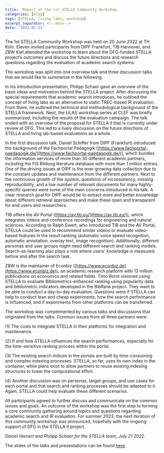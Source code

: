 ```yaml
---
title:  Report of the 1st STELLA Community Workshop.
categories: [blog]
tags: [STELLA, living labs, workshop]
excerpt_separator: <!--more-->
date: "2022-07-21"
---
```

The 1st STELLA Community Workshop was held on 20 June 2022 at TH Köln. Eleven invited participants from DIPF Frankfurt, TIB Hannover, and ZBW Kiel attended the workshop to learn about the DFG-funded STELLA project’s outcomes and discuss the future directions and research questions regarding the evaluation of academic search systems. 

<!--more-->

The workshop was split into one overview talk and three discussion talks that we would like to summarize in the following. 

In his introduction presentation, Philipp Schaer gave an overview of the basic ideas and motivation behind the STELLA project. After discussing the special requirements that academic search introduces, he outlined the concept of living labs as an alternative to static TREC-based IR evaluation. From there, he outlined the technical and methodological background of the STELLA framework. Next, the LiLAS workshop series at CLEF was briefly summarized, including the results of the evaluation campaign. The talk ended with an overview of the proposal for STELLA II that is currently under review at DFG. This led to a lively discussion on the future directions of STELLA and living lab-based evaluations as a whole.  

In the first discussion talk, Daniel Schiffer from DIPF (Frankfurt) introduced the background of the Fachportal Pädagogik ([https://www.fachportal-paedagogik.de/](https://www.fachportal-paedagogik.de/)), which bundles the information services of more than 30 different academic partners, including the FIS Bildung literature database with more than 1 million entries. One of the driving issues at DIPF is the ever-growing data collection due to the constant updates and maintenance from the different partners. Next to the continuous growth of the system, questions of inconsistency, missing reproducibility, and a low number of relevant documents for many highly-specific queries were some of the main concerns introduced in his talk. A clear research goal for DIPF would be to extract more and better knowledge about different retrieval approaches and make these open and transparent for end users and researchers. 

TIB offers the AV Portal ([https://av.tib.eu/](https://av.tib.eu/)), which integrates videos and conference recordings for engineering and natural sciences. According to Ralph Ewert, who introduced TIB and the AV Portal, STELLA could be used to recommend similar videos or evaluate video-based features in the result ranking (automatic voice speed recognition, automatic annotation, overlay text, image recognition). Additionally, different personas and user groups might need different search and ranking models. Search-as-learning also plays a role where users' knowledge is measured before and after the search task.

ZBW is the maintainer of Econbiz ([https://www.econbiz.de](https://www.econbiz.de)), an academic research platform with 13 million publications on economics and related fields. Timo Borst visioned using STELLA to evaluate Bibliometrics-enhanced ranking using popularity data and bibliometric indicators developed in the BibRank project. They want to be able to conduct a day-to-day evaluation. Questions were if STELLA can help to conduct lean and cheap experiments, how the search performance is influenced, and if experiments from other platforms can be transferred.

The workshop was complemented by various talks and discussions that originated from the talks. Common issues from all three partners were: 

(1) The costs to integrate STELLA in their platforms for integration and maintenance.

(2) If and how STELLA influences the search performances, especially for the time-sensitive ranking process within the portal. 

(3) The existing search indices in the portals are built by time-consuming and complex indexing processes. STELLA, so far, uses its own index in the container, while plans exist to allow partners to reuse existing indexing structures to lower the computational effort.

(4)  Another discussion was on personas, target groups, and use cases for each portal and that search and ranking processes should be adapted to it. Again, STELLA could help evaluate these different scenarios. 

All participants agreed to further discuss and communicate on the common issues and goals. An outcome of the workshop was the first step to forming a core community gathering around topics and questions regarding academic search and IR evaluation. For summer 2023, the next iteration of this community workshop was announced, hopefully with the ongoing support of DFG in the STELLA II project. 

*Daniel Hienert and Philipp Schaer for the STELLA team, July 21 2022.* 


The slides of the talks and presentations can be found [here](../../workshop).
